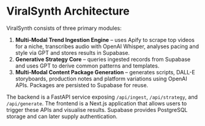 # ViralSynth Architecture

ViralSynth consists of three primary modules:

1. **Multi-Modal Trend Ingestion Engine** – uses Apify to scrape top videos for a niche, transcribes audio with OpenAI Whisper, analyses pacing and style via GPT and stores results in Supabase.
2. **Generative Strategy Core** – queries ingested records from Supabase and uses GPT to derive common patterns and templates.
3. **Multi-Modal Content Package Generation** – generates scripts, DALL-E storyboards, production notes and platform variations using OpenAI APIs. Packages are persisted to Supabase for reuse.

The backend is a FastAPI service exposing `/api/ingest`, `/api/strategy`, and `/api/generate`. The frontend is a Next.js application that allows users to trigger these APIs and visualise results. Supabase provides PostgreSQL storage and can later supply authentication.
